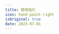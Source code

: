 ```yaml
---
title: 使用指引
icon: hand-point-right
isOriginal: true
date: 2023-07-01
---
```


<AutoCatalog />
